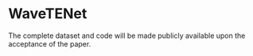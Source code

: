 # WaveTENet

The complete dataset and code will be made publicly available upon the acceptance of the paper.  
